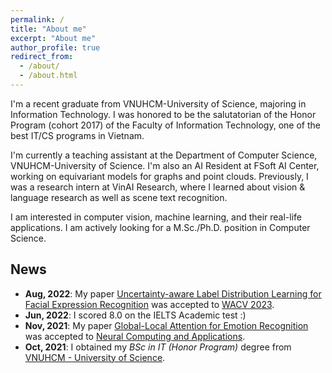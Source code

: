 ```yaml
---
permalink: /
title: "About me"
excerpt: "About me"
author_profile: true
redirect_from: 
  - /about/
  - /about.html
---
```


I'm a recent graduate from VNUHCM-University of Science, majoring in Information Technology. I was honored to be the salutatorian of the Honor Program (cohort 2017) of the Faculty of Information Technology, one of the best IT/CS programs in Vietnam.

I'm currently a teaching assistant at the Department of Computer Science, VNUHCM-University of Science. I'm also an AI Resident at FSoft AI Center, working on equivariant models for graphs and point clouds. Previously, I was a research intern at VinAI Research, where I learned about vision & language research as well as scene text recognition. 

I am interested in computer vision, machine learning, and their real-life applications. I am actively looking for a M.Sc./Ph.D. position in Computer Science.

## News
- **Aug, 2022**: My paper [Uncertainty-aware Label Distribution Learning for Facial Expression Recognition](https://arxiv.org/abs/2209.10448) was accepted to [WACV 2023](https://wacv2023.thecvf.com).
- **Jun, 2022**: I scored 8.0 on the IELTS Academic test :)
- **Nov, 2021**: My paper [Global-Local Attention for Emotion Recognition](https://link.springer.com/article/10.1007/s00521-021-06778-x) was accepted to [Neural Computing and Applications](https://www.springer.com/journal/521).
- **Oct, 2021**: I obtained my *BSc in IT (Honor Program)* degree from [VNUHCM - University of Science](https://en.hcmus.edu.vn/).
